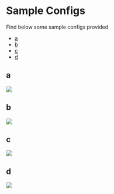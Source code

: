 # Sample Configs
Find below some sample configs provided

- [a](#a)  
- [b](#b)  
- [c](#c)  
- [d](#d)  

<a name="a"></a>
## a
![](a/sirula.gif)
## b
<a name="b"></a>
![](b/sirula.png)
## c
<a name="c"></a>
![](c/screenshot.png)
## d
<a name="d"></a>
![](d/screenshot.png)
